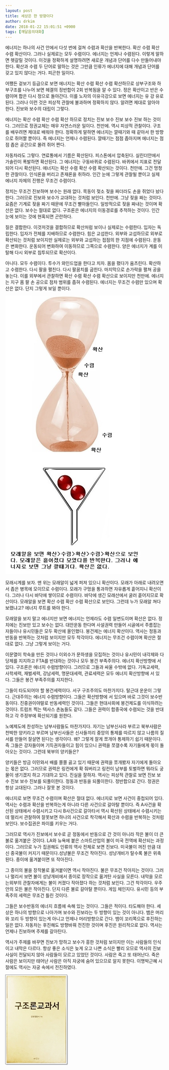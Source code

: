 ```yaml
---
layout: post
title: 세상은 한 방향이다
author: drkim
date: 2018-01-22 15:01:51 +0900
tags: [깨달음의대화]
---
```

에너지는 하나의 사건 안에서 다섯 번에 걸쳐 수렴과 확산을 반복한다. 확산 수렴 확산 수렴 확산이다. 그러나 실제로는 모두 수렴이다. 에너지는 언제나 수렴된다. 이렇게 말하면 헷갈릴 것이다. 이것을 정확하게 설명하려면 새로운 개념과 단어를 다수 만들어내야 한다. 확산과 수렴 두 단어로 말하는 것은 그만큼 인류가 에너지에 대해 개념과 단어를 갖고 있지 않다는 거다. 피곤한 일이다.

  


어쨌든 겉보기 등급으로 보면 에너지는 확산 수렴 확산 수렴 확산하므로 상부구조와 하부구조를 나누어 보면 헤겔의 정반합이 2회 반복됨을 알 수 있다. 정은 확산이고 반은 수렴이며 합은 다시 정으로 돌아간다. 이를 노자의 이유극강으로 보면 에너지는 유 강 유로 된다. 그러나 이런 것은 피상적 관찰에 불과하며 정확하지 않다. 알려면 제대로 알아야 한다. 진보와 보수의 대립이 그렇다.

  


에너지는 확산 수렴 확산 수렴 확산 하므로 정치는 진보 보수 진보 보수 진보 하는 것이다. 그러므로 정권교체는 매우 자연스러운 일이다. 천만에. 역시 피상적 관찰이다. 구조를 배우려면 제대로 배워야 한다. 정확하게 말하면 에너지는 깔때기와 때 같아서 한 방향으로 쥐어짤 뿐이다. 즉 에너지는 언제나 수렴된다. 깔때기는 점점 좁아지며 에너지는 점점 좁은 공간으로 몰려 쥐어 짠다.

  


자동차라도 그렇다. 연료통에서 기름은 확산된다. 피스톤에서 압축된다. 실린더안에서 가솔린이 폭발하면 확산된다. 그 에너지는 구동바퀴로 수렴된다. 바퀴에서 지표로 전달되어 다시 확산된다. 에너지는 확산 수렴 확산 수렴 확산되는 것이다. 천만에. 그건 멍청한 관찰이다. 인식론을 버리고 존재론을 취하라. 인간 눈에 그렇게 관찰될 뿐이고 실제 에너지 자체의 진행은 무조건 수렴이다.

  


정치는 무조건 진보하며 보수는 원래 없다. 목동이 젖소 젖을 짜더라도 손을 쥐었다 놨다 한다. 그러므로 진보와 보수가 교대하는 것처럼 보인다. 천만에. 그냥 젖을 짜는 것이다. 요즘은 기계로 젖을 짜기 때문에 무조건 빨아들인다. 일방적으로 젖을 짜내는 것이며 확산은 없다. 보수는 절대로 없다. 구조론은 에너지의 이동경로를 추적하는 것이다. 인간 눈에 보이는 것에 현혹되면 곤란하다.

  


질은 결합한다. 이것저것을 결합하므로 확산처럼 보이나 실제로는 수렴한다. 입자는 독립한다. 입자가 전체를 지배하므로 수렴한다. 힘은 교섭한다. 외부와 교섭하므로 외부로 확산되는 것처럼 보이지만 실제로는 외부와 교섭하는 접점의 한 지점에 수렴된다. 운동은 변화한다. 운동되어 변화하여 이동하므로 그쪽으로 수렴한다. 양은 에너지가 계를 이탈해 다시 외부로 침투되므로 확산이다.

  


아니다. 모두 수렴이다. 투수가 와인드업을 한다고 치자. 몸을 폈다가 움츠린다. 확산하고 수렴한다. 다시 팔을 펼친다. 다시 팔꿈치를 굽힌다. 마지막으로 손가락을 펼쳐 공을 놓는다. 이를 외부에서 관찰하면 확산 수렴 확산 수렴 확산으로 보이지만 천만에. 에너지는 지구 몸 팔 손 공으로 점차 범위를 좁혀 수렴된다. 에너지는 무조건 수렴만 있으며 확산은 없다. 단지 그렇게 보일 뿐이다.

  


  



![](/files/attach/images/198/807/933/A.jpg)   


모래시계를 보자. 맨 위는 모래알이 넓게 퍼져 있으니 확산이다. 모래가 아래로 내려오면서 좁은 병목에 모이므로 수렴이다. 모래가 구멍을 통과하면 자유롭게 흩어지니 확산이다. 그러나 다시 바닥에 쌓이므로 수렴이다. 바닥에 생긴 모래산에서 굴러 흩어지므로 확산이다. 모래알을 보면 확산 수렴 확산 수렴 확산으로 보인다. 그런데 누가 모래알 쳐다보랬냐고? 에너지 루트를 봐야 한다.

  


모래알을 보지 말고 에너지만 보면 에너지는 언제라도 수렴 일변도이며 확산은 없다. 정치에는 진보만 있고 보수는 없다. 대안운동 한다며 사설권력 만들어 시골에서 주름잡는 자들이나 유시민들은 모두 확산에 올인했다. 봉건제는 에너지 확산이다. 역사는 정동과 반동을 반복하는 것처럼 보이지만 모두 착각이다. 에너지는 무조건 수렴이며 확산은 절대로 없다. 그냥 그렇게 보이는 거다.

  


이문열이 학숙을 만든 것이나 이외수가 문하생을 모집하는 것이나 유시민이 내각제와 다당제를 지지하고 FTA를 반대하는 것이나 모두 봉건 부족주의다. 에너지 확산방향에 서 있다. 구조론은 에너지 수렴방향이다. 그러므로 그들과 싸울 수밖에 없다. 기독교세력, 사학세력, 재벌세력, 강남세력, 명문대세력, 관료세력은 모두 에너지 확산방향에 서 있다. 그들은 봉건 부족주의를 지지한다.

  


그들이 타도되어야 할 봉건세력이다. 서구 구조주의도 마찬가지다. 탈근대 운운이 그렇다. 근대주의는 에너지 수렴방향이다. 그들은 확산방향에 서 있으며 바로 그것이 보수반동이다. 진중권이야말로 반동세력인 것이다. 그들은 현대사회에 봉건제도를 이식하려는 것이다. 트럼프 찍는 텍사스 촌놈들도 같다. 그들은 권력이 합중국에 수렴되는 것을 반대하고 각 주정부에 확산되기를 원한다.

  


노예제도에 찬성하는 남부사람들도 마찬가지다. 자기는 남부신사라 부르고 북부사람은 천박한 양키라고 부르며 남부신사들은 신사들끼리 중앙의 통제를 따르지 않고 나름의 질서를 만들어 잘살면 된다는 생각이다. 왜? 그렇게 잘게 쪼개야 통제하기 쉽기 때문이다. 즉 그들은 강자들이며 기득권자들이고 힘이 있으니 권력을 쪼갤수록 자기들에게 몫이 돌아오는 것이다. 그런데 북부의 양키들은?

  


양키들은 방금 이민와서 배를 쫄쫄 곯고 있기 때문에 권력을 쪼개봤자 자기에게 돌아오는 몫은 없다. 그러므로 권력은 링컨에게 확 줘버리고 링컨이 남부를 토벌하면 뭐라도 궁물이 생기겠지 하고 기대하고 있다. 진실을 잘하자. 역사는 피상적 관찰로 보면 진보 보수 진보 보수 진보를 되풀이한다. 정동과 반동을 되풀이한다. 정반합으로 간다. 정권은 항상 교대된다. 그러나 잘못 본 것이다.

  


에너지로 보면 무조건 수렴이며 확산은 절대 없다. 에너지로 보면 사건이 중첩되어 있다. 역사는 수렴과 확산을 반복하는게 아니라 다른 사건으로 갈아탈 뿐이다. 즉 A사건을 확산된 상태에서 수렴시키고 다시 B사건으로 갈아타서 역시 확산된 상태에서 수렴시키는데 멀리서 관찰하여 잘못보면 하나의 사건으로 착각해서 확산과 수렴을 반복하는 것처럼 보인다. 보수집권은 파이를 키우는 거다.

  


그러므로 역사가 진보에서 보수로 곧 정동에서 반동으로 간 것이 아니라 작은 불이 더 큰 불로 옮겨붙은 것이다. LA와 뉴욕에 붙은 스마트산업의 불이 미국 전역에 확산되는 과정이다. 그러므로 누가 집권해도 인류의 역사 전체로 보면 진보다. 미국불이 꺼진 만큼 대신 중국불이 커지기 때문이다.성냥불은 무조건 작아진다. 성냥개비가 탈수록 불은 위축된다. 종이에 옮겨붙이면 또 작아진다.

  


그 종이의 불을 장작불로 옮겨붙이면 역시 작아진다. 불은 무조건 작아지는 것이다. 그러나 멀리서 보면 불이 성냥개비에서 종이로 장작으로 옮겨탄 사실을 모른다. 내막을 모르는외부의 관찰자에게는 불이 커졌다 작아졌다 하는 것처럼 보인다. 그건 착각이다. 우주 안의 모든 불은 작아진다. 단지 다른 불로 갈아탈 뿐이다. 게임 체인지다. 유시민 등의 부족주의 세력은 무조건 틀린 것이다.

  


그들은 보수반동의 에너지 흐름에 속해 있는 것이다. 그들은 적이다. 타도해야 한다. 세상은 하나의 방향으로 나아가며 보수와 진보라는 두 방향이 있는 것이 아니다. 뱀은 머리와 꼬리 두 방향이 있는게 아니고 언제나 머리방향으로 간다. 뱀이 꼬리쪽으로 후진하는 일은 없다. 자동차는 후진해도 방향바꿔 전진한 것이며 후진은 원리적으로 없다. 역사는 언제나 진보하며 주제를 갈아탄다.

  


역사가 주제를 바꾸면 진보가 망하고 보수가 흥한 것처럼 보이지만 이는 사람들의 인식이고 내막은 다르다. 항상 좋은 소식은 늦게 오고 나쁜 소식은 빨리 오므로 역사의 진보사실이 전달되지 않아 사람들이 모르고 있었던 것이다. 사람은 죽고 또 태어난다. 죽은 사람은 보이지만 태어난 사람은 아직 자궁에 숨어 있으므로 알지 못한다. 이명박근혜 시절에도 역사는 자궁 속에서 전진하였다.

  


![0.jpg](files/attach/images/198/162/923/0.jpg)